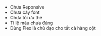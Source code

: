 - Chưa Reponsive
- Chưa cày font
- Chưa tối ưu thẻ
- Tỉ lệ màu chưa đúng
- Dùng Flex là chủ đạo cho tất cả hàng cột
